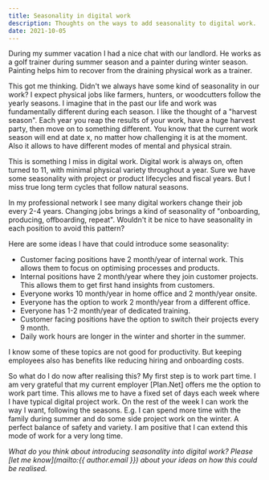 ```yaml
---
title: Seasonality in digital work
description: Thoughts on the ways to add seasonality to digital work.
date: 2021-10-05
---
```


During my summer vacation I had a nice chat with our landlord. He works as a golf trainer during summer season and a painter during winter season. Painting helps him to recover from the draining physical work as a trainer.

This got me thinking. Didn't we always have some kind of seasonality in our work? I expect physical jobs like farmers, hunters, or woodcutters follow the yearly seasons. I imagine that in the past our life and work was fundamentally different during each season. I like the thought of a "harvest season". Each year you reap the results of your work, have a huge harvest party, then move on to something different. You know that the current work season will end at date x, no matter how challenging it is at the moment. Also it allows to have different modes of mental and physical strain.

This is something I miss in digital work. Digital work is always on, often turned to 11, with minimal physical variety throughout a year.  Sure we have some seasonality with project or product lifecycles and fiscal years. But I miss true long term cycles that follow natural seasons.

In my professional network I see many digital workers change their job every 2-4 years. Changing jobs brings a kind of seasonality of "onboarding, producing, offboarding, repeat".  Wouldn't it be nice to have seasonality in each position to avoid this pattern?

Here are some ideas I have that could introduce some seasonality:

- Customer facing positions have 2 month/year of internal work. This allows them to focus on optimising processes and products.
- Internal positions have 2 month/year where they join customer projects. This allows them to get first hand insights from customers.
- Everyone works 10 month/year in home office and 2 month/year onsite.
- Everyone has the option to work 2 month/year from a different office.
- Everyone has 1-2 month/year of dedicated training.
- Customer facing positions have the option to switch their projects every 9 month.
- Daily work hours are longer in the winter and shorter in the summer.


I know some of these topics are not good for productivity. But keeping employees also has benefits like reducing hiring and onboarding costs.

So what do I do now after realising this? My first step is to work part time. I am very grateful that my current employer [Plan.Net] offers me the option to work part time. This allows me to have a fixed set of days each week where I have typical digital project work. On the rest of the week I can work the way I want, following the seasons. E.g. I can spend more time with the family during summer and do some side project work on the winter. A perfect balance of safety and variety. I am positive that I can extend this mode of work for a very long time.

_What do you think about introducing seasonality into digital work? Please [let me know](mailto:{{ author.email }}) about your ideas on how this could be realised._